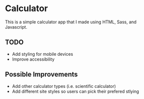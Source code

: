 # Calculator
This is a simple calculator app that I made using HTML, Sass, and Javascript.

## TODO
 - Add styling for mobile devices
 - Improve accessibility

## Possible Improvements
 - Add other calculator types (i.e. scientific calculator)
 - Add different site styles so users can pick their prefered stlying
